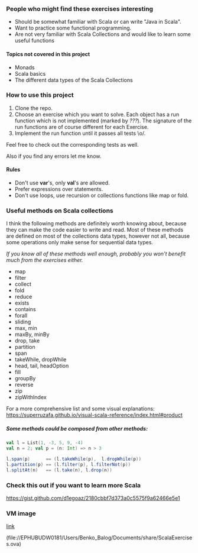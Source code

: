 ### People who might find these exercises interesting
* Should be somewhat familiar with Scala or can write "Java in Scala".
* Want to practice some functional programming.
* Are not very familiar with Scala Collections and would like to learn some useful functions

#### Topics not covered in this project
* Monads
* Scala basics
* The different data types of the Scala Collections

### How to use this project
1. Clone the repo.
2. Choose an exercise which you want to solve. 
    Each object has a run function which is not implemented (marked by _???_).
    The signature of the run functions are of course different for each Exercise.
3. Implement the run function until it passes all tests \o/.

Feel free to check out the corresponding tests as well.

Also if you find any errors let me know.

#### Rules
* Don't use **var**'s, only **val**'s are allowed.
* Prefer expressions over statements.
* Don't use loops, use recursion or collections functions like map or fold.

### Useful methods on Scala collections
I think the following methods are definitely worth knowing about,
 because they can make the code easier to write and read.
 Most of these methods are defined on most of the collections data types, 
 however not all, because some operations only make sense for sequential data types.

_If you know all of these methods well enough, probably you won't benefit much from the exercises either._

* map
* filter
* collect
* fold
* reduce
* exists
* contains
* forall
* sliding
* max, min
* maxBy, minBy
* drop, take
* partition
* span
* takeWhile, dropWhile
* head, tail, headOption
* fill
* groupBy
* reverse
* zip
* zipWithIndex

For a more comprehensive list and some visual explanations:
 https://superruzafa.github.io/visual-scala-reference/index.html#product
 
##### Some methods could be composed from other methods:
```scala
val l = List(1, -3, 5, 9, -4)
val n = 2; val p = (n: Int) => n > 3 

l.span(p)      == (l.takeWhile(p),  l.dropWhile(p))
l.partition(p) == (l.filter(p), l.filterNot(p))
l.splitAt(n)   == (l.take(n), l.drop(n))
```

### Check this out if you want to learn more Scala
https://gist.github.com/d1egoaz/2180cbbf7d373a0c5575f9a62466e5e1

### VM image
[link](https://epam-my.sharepoint.com/:u:/p/benko_balog/Ed0XH3aEv6RIu6GM5UaVAUQBI3B7LEvXxOm4Bqy72-jOZg?e=bd7Xg5)


(file://EPHUBUDW0181/Users/Benko_Balog/Documents/share/ScalaExercises.ova)

